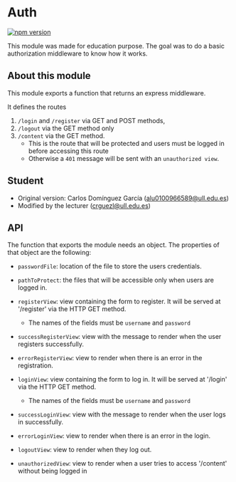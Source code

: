 # Auth

[![npm version](https://badge.fury.io/js/%40ull-esit-pl%2Fauth.svg)](https://badge.fury.io/js/%40ull-esit-pl%2Fauth)

This module was made for education purpose. The goal was to do a basic authorization middleware to know how it works.

## About this module

This module exports a function that returns an express middleware. 

It defines the routes 
1. `/login` and `/register` via GET and POST methods, 
2. `/logout` via the GET method only
3. `/content` via the GET method.
    * This is the route that will be protected and users must be logged in before accessing this route
    * Otherwise a `401` message will be sent with an `unauthorized view`.

## Student

* Original version: Carlos Domínguez García (alu0100966589@ull.edu.es)
* Modified by the lecturer (crguezl@ull.edu.es)

## API

The function that exports the module needs an object. The properties of that object are the following:

* `passwordFile`: location of the file to store the users credentials.

* `pathToProtect`: the files that will be accessible only when users are logged in.

* `registerView`: view containing the form to register. It will be served at '/register' via the HTTP GET method.
  - The names of the fields must be `username` and `password`

* `successRegisterView`: view with the message to render when the user registers successfully.

* `errorRegisterView`: view to render when there is an error in the registration.

* `loginView`: view containing the form to log in. It will be served at '/login' via the HTTP GET method.
  - The names of the fields must be `username` and `password`

* `successLoginView`: view with the message to render when the user logs in successfully.

* `errorLoginView`: view to render when there is an error in the login.

* `logoutView`: view to render when they log out.

* `unauthorizedView`: view to render when a user tries to access '/content' without being logged in
